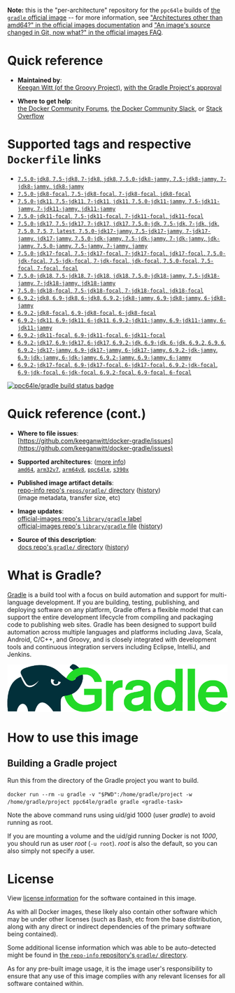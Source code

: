 <!--

********************************************************************************

WARNING:

    DO NOT EDIT "gradle/README.md"

    IT IS AUTO-GENERATED

    (from the other files in "gradle/" combined with a set of templates)

********************************************************************************

-->

**Note:** this is the "per-architecture" repository for the `ppc64le` builds of [the `gradle` official image](https://hub.docker.com/_/gradle) -- for more information, see ["Architectures other than amd64?" in the official images documentation](https://github.com/docker-library/official-images#architectures-other-than-amd64) and ["An image's source changed in Git, now what?" in the official images FAQ](https://github.com/docker-library/faq#an-images-source-changed-in-git-now-what).

# Quick reference

-	**Maintained by**:  
	[Keegan Witt (of the Groovy Project)](https://github.com/keeganwitt/docker-gradle), [with the Gradle Project's approval](https://discuss.gradle.org/t/official-docker-images/21159/8)

-	**Where to get help**:  
	[the Docker Community Forums](https://forums.docker.com/), [the Docker Community Slack](https://dockr.ly/slack), or [Stack Overflow](https://stackoverflow.com/search?tab=newest&q=docker)

# Supported tags and respective `Dockerfile` links

-	[`7.5.0-jdk8`, `7.5-jdk8`, `7-jdk8`, `jdk8`, `7.5.0-jdk8-jammy`, `7.5-jdk8-jammy`, `7-jdk8-jammy`, `jdk8-jammy`](https://github.com/keeganwitt/docker-gradle/blob/fcdb211fadb3ab47489bb182c58f707aa6fa9bf4/jdk8/Dockerfile)
-	[`7.5.0-jdk8-focal`, `7.5-jdk8-focal`, `7-jdk8-focal`, `jdk8-focal`](https://github.com/keeganwitt/docker-gradle/blob/fcdb211fadb3ab47489bb182c58f707aa6fa9bf4/jdk8-focal/Dockerfile)
-	[`7.5.0-jdk11`, `7.5-jdk11`, `7-jdk11`, `jdk11`, `7.5.0-jdk11-jammy`, `7.5-jdk11-jammy`, `7-jdk11-jammy`, `jdk11-jammy`](https://github.com/keeganwitt/docker-gradle/blob/fcdb211fadb3ab47489bb182c58f707aa6fa9bf4/jdk11/Dockerfile)
-	[`7.5.0-jdk11-focal`, `7.5-jdk11-focal`, `7-jdk11-focal`, `jdk11-focal`](https://github.com/keeganwitt/docker-gradle/blob/fcdb211fadb3ab47489bb182c58f707aa6fa9bf4/jdk11-focal/Dockerfile)
-	[`7.5.0-jdk17`, `7.5-jdk17`, `7-jdk17`, `jdk17`, `7.5.0-jdk`, `7.5-jdk`, `7-jdk`, `jdk`, `7.5.0`, `7.5`, `7`, `latest`, `7.5.0-jdk17-jammy`, `7.5-jdk17-jammy`, `7-jdk17-jammy`, `jdk17-jammy`, `7.5.0-jdk-jammy`, `7.5-jdk-jammy`, `7-jdk-jammy`, `jdk-jammy`, `7.5.0-jammy`, `7.5-jammy`, `7-jammy`, `jammy`](https://github.com/keeganwitt/docker-gradle/blob/fcdb211fadb3ab47489bb182c58f707aa6fa9bf4/jdk17/Dockerfile)
-	[`7.5.0-jdk17-focal`, `7.5-jdk17-focal`, `7-jdk17-focal`, `jdk17-focal`, `7.5.0-jdk-focal`, `7.5-jdk-focal`, `7-jdk-focal`, `jdk-focal`, `7.5.0-focal`, `7.5-focal`, `7-focal`, `focal`](https://github.com/keeganwitt/docker-gradle/blob/fcdb211fadb3ab47489bb182c58f707aa6fa9bf4/jdk17-focal/Dockerfile)
-	[`7.5.0-jdk18`, `7.5-jdk18`, `7-jdk18`, `jdk18`, `7.5.0-jdk18-jammy`, `7.5-jdk18-jammy`, `7-jdk18-jammy`, `jdk18-jammy`](https://github.com/keeganwitt/docker-gradle/blob/fcdb211fadb3ab47489bb182c58f707aa6fa9bf4/jdk18/Dockerfile)
-	[`7.5.0-jdk18-focal`, `7.5-jdk18-focal`, `7-jdk18-focal`, `jdk18-focal`](https://github.com/keeganwitt/docker-gradle/blob/fcdb211fadb3ab47489bb182c58f707aa6fa9bf4/jdk18-focal/Dockerfile)
-	[`6.9.2-jdk8`, `6.9-jdk8`, `6-jdk8`, `6.9.2-jdk8-jammy`, `6.9-jdk8-jammy`, `6-jdk8-jammy`](https://github.com/keeganwitt/docker-gradle/blob/61f288b37cad7c239861c2183bbd8c16301467a8/jdk8/Dockerfile)
-	[`6.9.2-jdk8-focal`, `6.9-jdk8-focal`, `6-jdk8-focal`](https://github.com/keeganwitt/docker-gradle/blob/61f288b37cad7c239861c2183bbd8c16301467a8/jdk8-focal/Dockerfile)
-	[`6.9.2-jdk11`, `6.9-jdk11`, `6-jdk11`, `6.9.2-jdk11-jammy`, `6.9-jdk11-jammy`, `6-jdk11-jammy`](https://github.com/keeganwitt/docker-gradle/blob/61f288b37cad7c239861c2183bbd8c16301467a8/jdk11/Dockerfile)
-	[`6.9.2-jdk11-focal`, `6.9-jdk11-focal`, `6-jdk11-focal`](https://github.com/keeganwitt/docker-gradle/blob/61f288b37cad7c239861c2183bbd8c16301467a8/jdk11-focal/Dockerfile)
-	[`6.9.2-jdk17`, `6.9-jdk17`, `6-jdk17`, `6.9.2-jdk`, `6.9-jdk`, `6-jdk`, `6.9.2`, `6.9`, `6`, `6.9.2-jdk17-jammy`, `6.9-jdk17-jammy`, `6-jdk17-jammy`, `6.9.2-jdk-jammy`, `6.9-jdk-jammy`, `6-jdk-jammy`, `6.9.2-jammy`, `6.9-jammy`, `6-jammy`](https://github.com/keeganwitt/docker-gradle/blob/61f288b37cad7c239861c2183bbd8c16301467a8/jdk17/Dockerfile)
-	[`6.9.2-jdk17-focal`, `6.9-jdk17-focal`, `6-jdk17-focal`, `6.9.2-jdk-focal`, `6.9-jdk-focal`, `6-jdk-focal`, `6.9.2-focal`, `6.9-focal`, `6-focal`](https://github.com/keeganwitt/docker-gradle/blob/61f288b37cad7c239861c2183bbd8c16301467a8/jdk17-focal/Dockerfile)

[![ppc64le/gradle build status badge](https://img.shields.io/jenkins/s/https/doi-janky.infosiftr.net/job/multiarch/job/ppc64le/job/gradle.svg?label=ppc64le/gradle%20%20build%20job)](https://doi-janky.infosiftr.net/job/multiarch/job/ppc64le/job/gradle/)

# Quick reference (cont.)

-	**Where to file issues**:  
	[https://github.com/keeganwitt/docker-gradle/issues](https://github.com/keeganwitt/docker-gradle/issues)

-	**Supported architectures**: ([more info](https://github.com/docker-library/official-images#architectures-other-than-amd64))  
	[`amd64`](https://hub.docker.com/r/amd64/gradle/), [`arm32v7`](https://hub.docker.com/r/arm32v7/gradle/), [`arm64v8`](https://hub.docker.com/r/arm64v8/gradle/), [`ppc64le`](https://hub.docker.com/r/ppc64le/gradle/), [`s390x`](https://hub.docker.com/r/s390x/gradle/)

-	**Published image artifact details**:  
	[repo-info repo's `repos/gradle/` directory](https://github.com/docker-library/repo-info/blob/master/repos/gradle) ([history](https://github.com/docker-library/repo-info/commits/master/repos/gradle))  
	(image metadata, transfer size, etc)

-	**Image updates**:  
	[official-images repo's `library/gradle` label](https://github.com/docker-library/official-images/issues?q=label%3Alibrary%2Fgradle)  
	[official-images repo's `library/gradle` file](https://github.com/docker-library/official-images/blob/master/library/gradle) ([history](https://github.com/docker-library/official-images/commits/master/library/gradle))

-	**Source of this description**:  
	[docs repo's `gradle/` directory](https://github.com/docker-library/docs/tree/master/gradle) ([history](https://github.com/docker-library/docs/commits/master/gradle))

# What is Gradle?

[Gradle](https://gradle.org/) is a build tool with a focus on build automation and support for multi-language development. If you are building, testing, publishing, and deploying software on any platform, Gradle offers a flexible model that can support the entire development lifecycle from compiling and packaging code to publishing web sites. Gradle has been designed to support build automation across multiple languages and platforms including Java, Scala, Android, C/C++, and Groovy, and is closely integrated with development tools and continuous integration servers including Eclipse, IntelliJ, and Jenkins.

![logo](https://raw.githubusercontent.com/docker-library/docs/c3d3ca6beed000f9ba6eabc98f3399158f520256/gradle/logo.png)

# How to use this image

## Building a Gradle project

Run this from the directory of the Gradle project you want to build.

`docker run --rm -u gradle -v "$PWD":/home/gradle/project -w /home/gradle/project ppc64le/gradle gradle <gradle-task>`

Note the above command runs using uid/gid 1000 (user *gradle*) to avoid running as root.

If you are mounting a volume and the uid/gid running Docker is not *1000*, you should run as user *root* (`-u root`). *root* is also the default, so you can also simply not specify a user.

# License

View [license information](https://gradle.org/license/) for the software contained in this image.

As with all Docker images, these likely also contain other software which may be under other licenses (such as Bash, etc from the base distribution, along with any direct or indirect dependencies of the primary software being contained).

Some additional license information which was able to be auto-detected might be found in [the `repo-info` repository's `gradle/` directory](https://github.com/docker-library/repo-info/tree/master/repos/gradle).

As for any pre-built image usage, it is the image user's responsibility to ensure that any use of this image complies with any relevant licenses for all software contained within.
